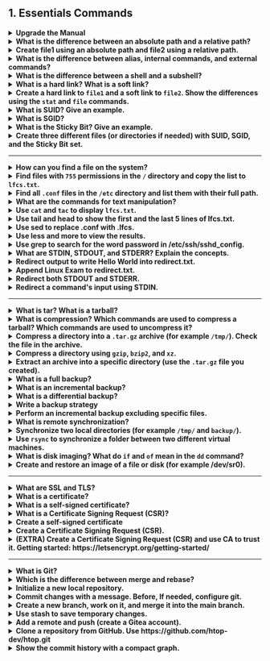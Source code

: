 ## 1. Essentials Commands

<details>
<summary><strong>Upgrade the Manual</strong></summary>
mandb
</details>

<details>
<summary><strong>What is the difference between an absolute path and a relative path?</strong></summary>
The absolute path starts to root ('/'). The relative path depends on the current directory.
</details>

<details>
<summary><strong>Create file1 using an absolute path and file2 using a relative path.</strong></summary>

```bash
touch /home/user/file1
touch ./file2
```
</details>

<details>
<summary><strong>What is the difference between alias, internal commands, and external commands?</strong></summary>

* **Alias**: An alias is a shortcut that maps a custom word or phrase to a longer command or a command with options.
* **Internal commands**: These are built into the shell itself (e.g. cd, echo, export). They do not require starting a separate process.
* **External commands**: These are standalone programs stored on disk (e.g. /bin/ls, /usr/bin/grep). They are executed by launching a separate process.

You can use **type**, **which**, and check your **$PATH** to determine how a command is resolved.
</details>

<details>
<summary><strong>What is the difference between a shell and a subshell?</strong></summary>

A **shell** is your main command interpreter session.  
A **subshell** is a child shell process started from the main shell (for example, when you run a script or use parentheses `(...)` ). It has its own environment, and changes (like cd) do not affect the parent shell.
</details>

<details>
<summary><strong>What is a hard link? What is a soft link?</strong></summary>

Hard link can be linked just the same filesystem and is an identical copy of the original file. It is a point to inode, they are effectively the same file.
Soft link (or symbolic link) is a link with different inode. It exists just if the original file exists.
</details>

<details>
<summary><strong>Create a hard link to <code>file1</code> and a soft link to <code>file2</code>. Show the differences using the <code>stat</code> and <code>file</code> commands.</strong></summary>

```bash
ln ./file1 hard-file1
ln -s ./file2 soft-file2
```
</details>

<details>
<summary><strong>What is SUID? Give an example.</strong></summary>

Set User ID is a special permission that allows the user to run an executable with the permissions of the executable's owner.

<em>example</em>: ls -l /usr/bin/passwd
</details>

<details>
<summary><strong>What is SGID?</strong></summary>

Set Group ID is a special permission. In the directory, normally, a directory takes the primary group of the user who creates it. With SGID set, all files and subdirectories inherit the group of the directory itself.
</details>

<details>
<summary><strong>What is the Sticky Bit? Give an example.</strong></summary>

The sticky bit is a special permission set on a directory that restricts file deletion and renaming. When the sticky bit is enabled, only the file's owner, the directory's owner, or the root user can delete or rename files within that directory, even if other users have write permissions on it.

<em>example</em>: ls -ld /tmp
</details>

<details>
<summary><strong>Create three different files (or directories if needed) with SUID, SGID, and the Sticky Bit set.</strong></summary>

```bash
touch suid  
chmod +4644 (or u+s)
mkdir sgid  
chmod +2644 (or g+s)
mkdir sticky  
chmod +1644 (or +t)
```
</details>

---

<details>
<summary><strong>How can you find a file on the system?</strong></summary>
</details>

<details>
<summary><strong>Find files with <code>755</code> permissions in the <code>/</code> directory and copy the list to <code>lfcs.txt</code>.</strong></summary>

```bash
find / -type f -perm 755 -exec ls {} lfcs.txt \;
```
</details>

<details>
<summary><strong>Find all <code>.conf</code> files in the <code>/etc</code> directory and list them with their full path.</strong></summary>

```bash
find /etc -type f -name *.conf
```
</details>

<details>
<summary><strong>What are the commands for text manipulation?</strong></summary>
</details>

<details>
<summary><strong>Use <code>cat</code> and <code>tac</code> to display <code>lfcs.txt</code>.</strong></summary>

```bash
cat lfcs.txt
tac lfcs.txt
```
</details>

<details>
<summary><strong>Use tail and head to show the first and the last 5 lines of lfcs.txt.</strong></summary>

```bash
tail -n 5 lfcs.txt
head -n 5 lfcs.txt
```
</details>

<details>
<summary><strong>Use sed to replace .conf with .lfcs.</strong></summary>

```bash
sed -i "s/\.conf/\.lfcs/g" lfcs.txt
```
</details>

<details>
<summary><strong>Use less and more to view the results.</strong></summary>

```bash
less lfcs.txt
more lfcs.txt
```
</details>

<details>
<summary><strong>Use grep to search for the word password in /etc/ssh/sshd_config.</strong></summary>

```bash
grep -i 'password' /etc/ssh/sshd_config
```
</details>

<details>
<summary><strong>What are STDIN, STDOUT, and STDERR? Explain the concepts.</strong></summary>

STDIN means <em>standard input</em>. It is the data provided to a command as input.  
STDOUT means <em>standard output</em>. It is the normal output produced by a command after it runs successfully.  
STDERR means <em>standard error</em>. It is the output stream used to display error messages produced by a command.
</details>

<details>
<summary><strong>Redirect output to write Hello World into redirect.txt.</strong></summary>

```bash
echo 'Hello World' > redirect.txt
```
</details>

<details>
<summary><strong>Append Linux Exam to redirect.txt.</strong></summary>

```bash
echo 'Linux Exam' >> redirect.txt
```
</details>

<details>
<summary><strong>Redirect both STDOUT and STDERR.</strong></summary>

```bash
echo "both" > redirect.txt 2>&1
```

in modern shell:  
```bash
echo "both" &> redirect.txt
```
</details>

<details>
<summary><strong>Redirect a command's input using STDIN.</strong></summary>

```bash
cat < redirect.txt
```
</details>

---

<details>
<summary><strong>What is tar? What is a tarball?</strong></summary>

**Tar** stands for <em>Tape Archive</em>. It is a Linux/Unix command used to **combine multiple files and directories into a single archive file** (without compression by itself).  
The resulting archive file is commonly called a **tarball**, usually with the <em>.tar</em> extension.
</details>

<details>
<summary><strong>What is compression? Which commands are used to compress a tarball? Which commands are used to uncompress it?</strong></summary>

**Compression** is the process of **reducing the size of a file** by encoding its data more efficiently. A tarball created with **tar** can then be compressed to save space.

Common commands for compression and decompression: gzip, bzip2, xz

**Workflow:**  
<em>Create an archive</em> with **tar** → <em>Compress it</em> with **gzip**, **bzip2**, or **xz** → <em>Store or back up</em> the compressed file.
</details>

<details>
<summary><strong>Compress a directory into a <code>.tar.gz</code> archive (for example <code>/tmp/</code>). Check the file in the archive.</strong></summary>

```bash
tar cvzf tmp.tar.gz /tmp
tar tf tmp.tar.gz
```
</details>

<details>
<summary><strong>Compress a directory using <code>gzip</code>, <code>bzip2</code>, and <code>xz</code>.</strong></summary>

```bash
tar cvf tmp.tar /tmp
gzip tmp.tar  
bzip2 tmp.tar  
xz tmp.tar
```

Check:  
```bash
file tmp.tar.gz  
file tmp.tar.bz  
file tmp.tar.xz
```
</details>

<details>
<summary><strong>Extract an archive into a specific directory (use the <code>.tar.gz</code> file you created).</strong></summary>

```bash
mkdir lfcs  
tar xvf tmp.tar.gz -C lfcs
```
</details>

<details>
<summary><strong>What is a full backup?</strong></summary>

A full backup is a complete copy of all selected data. Every file and folder is backed up, regardless of whether it has changed since the last backup.  
It provides the fastest restore process but requires the most storage space and time to create.
</details>

<details>
<summary><strong>What is an incremental backup?</strong></summary>

An incremental backup copies only the data that has changed since the last backup (whether full or incremental). It saves storage space and backup time, but restoring requires the last full backup and all subsequent incremental backups.
</details>

<details>
<summary><strong>What is a differential backup?</strong></summary>

A differential backup copies all data that has changed since the last full backup.  
It grows in size with each run until the next full backup, but the restore process requires only the last full backup and the latest differential backup.
</details>

<details>
<summary><strong>Write a backup strategy</strong></summary>

A common and effective backup strategy is the 3-2-1 rule:
* Keep 3 copies of your data (1 primary and 2 backups).
* Store the copies on 2 different types of media (for example, internal drive and external drive or cloud storage).
* Keep 1 copy off-site (such as in the cloud or in a different physical location) to protect against local disasters.
</details>

<details>
<summary><strong>Perform an incremental backup excluding specific files.</strong></summary>

**First full backup**:
```bash
sudo tar cvzf full-backup.tar.gz --listed-incremental=backup.snar --exclude=secret.txt /path/to/data
```

**Later incremental backup**:  
Run again with the same snapshot file:
```bash
sudo tar cvzf incr-backup.tar.gz --listed-incremental=backup.snar --exclude=secret.txt /path/to/data
```

hello-backup.tar.gz = your archive  
hello.snar = snapshot file for incremental tracking  
--exclude=secret.txt = file you don't want in the backup
</details>

<details>
<summary><strong>What is remote synchronization?</strong></summary>
</details>

<details>
<summary><strong>Synchronize two local directories (for example  <code>/tmp/</code> and  <code>backup/</code>).</strong></summary>

```bash
rsync -r /tmp backup/
```
</details>

<details>
<summary><strong>Use <code>rsync</code> to synchronize a folder between two different virtual machines.</strong></summary>

```bash
sudo rsync ubuntu@192.168.1.155:/tmp /home/user/lfcs
```
</details>

<details>
<summary><strong>What is disk imaging? What do <code>if</code> and <code>of</code> mean in the <code>dd</code> command?</strong></summary>

Disk imaging is a process of creating an exact, byte-for-byte copy of a computer's hard drive or other storage device, including the operating system, applications, settings, and all data

if = input file  
of = output file
</details>

<details>
<summary><strong>Create and restore an image of a file or disk (for example /dev/sr0).</strong></summary>

```bash
dd if=/dev/sr0 of=/dev/sr1 status=progress
```
</details>

---

<details>
<summary><strong>What are SSL and TLS?</strong></summary>

SSL (**Socket Security Layer**) is a security protocol originally developed by Netscape in the 1990s to enable encrypted communication over the internet.

It provides:  
- <strong><em>Encryption</em></strong> (hides data so others can't read it),  
- <strong><em>Authentication</em></strong> (verifies you're talking to the real server),  
- <strong><em>Integrity</em></strong> (ensures data isn't tampered with in transit).  

SSL was widely used in early versions (SSL 2.0, SSL 3.0), but over time vulnerabilities were discovered, and it is now deprecated.

TLS (**Transport Security Layer**) is the modern, more secure successor to SSL.  
It's essentially SSL 3.1 and beyond, standardized by the IETF, with better algorithms and stronger security. Current versions include TLS 1.2 and TLS 1.3 (most widely used today). 

<strong><em>Relationship between SSL and TLS</em></strong>

People often still say "SSL certificates," but in reality almost everyone uses TLS today.  
TLS is the protocol, while an "SSL certificate" is really just an X.509 certificate used in both SSL and TLS handshakes.
</details>

<details>
<summary><strong>What is a certificate?</strong></summary>

A **digital certificate** is like a digital ID card used on computer networks to prove identity and enable secure communication.

It's a file (usually in formats like .crt, .pem, .der) that contains:
- Who you are (for example, www.example.com)  
- Your public key (used for encryption)  
- Who issued it (a trusted Certificate Authority)  
- Validity period (start date, expiration date)  
- A digital signature from the issuer (proves it hasn't been tampered with)
</details>

<details>
<summary><strong>What is a self-signed certificate?</strong></summary>

A self‑signed certificate is a certificate that is **signed by the same entity that created it**, instead of by a trusted Certification Authority (CA).

It is not trusted by default in browsers or operating systems, but it is commonly used in private networks, internal services, or testing environments where external trust is not required.
</details>

<details>
<summary><strong>What is a Certificate Signing Request (CSR)?</strong></summary>

A CSR is a file containing your public key and identifying information, signed with your private key, that you send to a **Certificate Authority (CA**) ( es. Let's Encrypt, DigiCert ) to request a digital certificate.

How authentication with this certificate works:  
After the CA issues the certificate:
* The server installs the certificate (public) and keeps its private key secure.
* During a client connection (e.g., HTTPS):
  1. The server presents the certificate.
  2. The client verifies it is valid and signed by a trusted CA.
  3. The client and server establish an encrypted session using the keys.
</details>

<details>
<summary><strong>Create a self-signed certificate</strong></summary>

```bash
openssl req -x509 -newkey rsa:2048
```
</details>

<details>
<summary><strong>Create a Certificate Signing Request (CSR).</strong></summary>

```bash
openssl req -new -newkey rsa:2048 -nodes \   
  -keyout /etc/ssl/private/example.com.key \   
  -out /etc/ssl/certs/example.com.csr
```
</details>

<details>
<summary><strong>(EXTRA) Create a Certificate Signing Request (CSR) and use CA to trust it. Getting started: https://letsencrypt.org/getting-started/</strong></summary>
</details>

---

<details>
<summary><strong>What is Git?</strong></summary>
</details>

<details>
<summary><strong>Which is the difference between merge and rebase?</strong></summary>
</details>

<details>
<summary><strong>Initialize a new local repository.</strong></summary>

```bash
mkdir local  
git init
```
</details>

<details>
<summary><strong>Commit changes with a message. Before, If needed, configure git.</strong></summary>

```bash
touch README.md  
git status  
git add .  
git commit -m 'first message'  
git log
```
</details>

<details>
<summary><strong>Create a new branch, work on it, and merge it into the main branch.</strong></summary>

```bash
git checkout -b 'new-branch'  
touch lfcs.txt  
git add .  
git commit -m "Added lfcs.txt"  
git checkout master (or main)  
git log --one-line  
git merge new-branch  
git log --graph --decorate  
git branch -d new-branch
```
</details>

<details>
<summary><strong>Use stash to save temporary changes.</strong></summary>

```bash
git checkout -m "second-branch"
touch rhcsa.txt  
git add .  
git stash  
git stash list  
ls  
git stash pop
touch rhce.txt  
git stash -u  
git stash list  
ls  
git stash pop
```
</details>

<details>
<summary><strong>Add a remote and push (create a Gitea account).</strong></summary>

```bash
git remote -v  
git remote add origin https://gitea.com/name-of-user-change-this/local.git 
git push master origin
```
</details>

<details>
<summary><strong>Clone a repository from GitHub. Use https://github.com/htop-dev/htop.git</strong></summary>

```bash
git clone https://github.com/htop-dev/htop.git
```
</details>

<details>
<summary><strong>Show the commit history with a compact graph.</strong></summary>

```bash
git log --graph --decorate
```
</details>